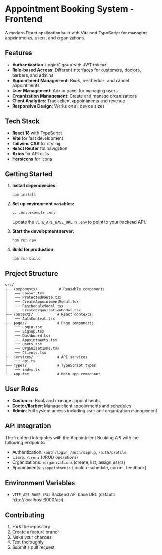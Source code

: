 # Appointment Booking System - Frontend

A modern React application built with Vite and TypeScript for managing appointments, users, and organizations.

## Features

- **Authentication**: Login/Signup with JWT tokens
- **Role-based Access**: Different interfaces for customers, doctors, barbers, and admins
- **Appointment Management**: Book, reschedule, and cancel appointments
- **User Management**: Admin panel for managing users
- **Organization Management**: Create and manage organizations
- **Client Analytics**: Track client appointments and revenue
- **Responsive Design**: Works on all device sizes

## Tech Stack

- **React 18** with TypeScript
- **Vite** for fast development
- **Tailwind CSS** for styling
- **React Router** for navigation
- **Axios** for API calls
- **Heroicons** for icons

## Getting Started

1. **Install dependencies:**
   ```bash
   npm install
   ```

2. **Set up environment variables:**
   ```bash
   cp .env.example .env
   ```
   Update the `VITE_API_BASE_URL` in `.env` to point to your backend API.

3. **Start the development server:**
   ```bash
   npm run dev
   ```

4. **Build for production:**
   ```bash
   npm run build
   ```

## Project Structure

```
src/
├── components/          # Reusable components
│   ├── Layout.tsx
│   ├── ProtectedRoute.tsx
│   ├── CreateAppointmentModal.tsx
│   ├── RescheduleModal.tsx
│   └── CreateOrganizationModal.tsx
├── contexts/           # React contexts
│   └── AuthContext.tsx
├── pages/              # Page components
│   ├── Login.tsx
│   ├── Signup.tsx
│   ├── Dashboard.tsx
│   ├── Appointments.tsx
│   ├── Users.tsx
│   ├── Organizations.tsx
│   └── Clients.tsx
├── services/           # API services
│   └── api.ts
├── types/              # TypeScript types
│   └── index.ts
└── App.tsx             # Main app component
```

## User Roles

- **Customer**: Book and manage appointments
- **Doctor/Barber**: Manage client appointments and schedules
- **Admin**: Full system access including user and organization management

## API Integration

The frontend integrates with the Appointment Booking API with the following endpoints:

- Authentication: `/auth/login`, `/auth/signup`, `/auth/profile`
- Users: `/users` (CRUD operations)
- Organizations: `/organizations` (create, list, assign users)
- Appointments: `/appointments` (book, reschedule, cancel, feedback)

## Environment Variables

- `VITE_API_BASE_URL`: Backend API base URL (default: http://localhost:3000/api)

## Contributing

1. Fork the repository
2. Create a feature branch
3. Make your changes
4. Test thoroughly
5. Submit a pull request